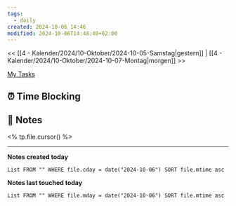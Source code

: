 ```yaml
---
tags:
  - daily
created: 2024-10-06 14:46
modified: 2024-10-06T14:48:40+02:00
---
```

<< [[4 - Kalender/2024/10-Oktober/2024-10-05-Samstag|gestern]] | [[4 - Kalender/2024/10-Oktober/2024-10-07-Montag|morgen]] >>

 [My Tasks](https://calendar.google.com/calendar/u/0/r/tasks)
## ⏰ Time Blocking
## 📝 Notes
<% tp.file.cursor() %>

---

**Notes created today**
```dataview
List FROM "" WHERE file.cday = date("2024-10-06") SORT file.mtime asc
```

 **Notes last touched today**
 
```dataview
List FROM "" WHERE file.mday = date("2024-10-06") SORT file.mtime asc
```